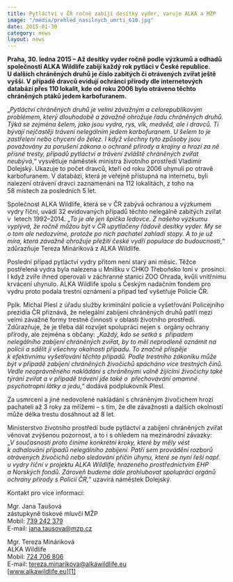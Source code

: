 ```yaml
---
title: Pytláctví v ČR ročně zabíjí desítky vyder, varuje ALKA a MŽP
image: "/media/prehled_nasilnych_umrti_610.jpg"
date: 2015-01-30
category: news
layout: news
---
```

**Praha, 30. ledna 2015 – Až desítky vyder ročně podle výzkumů a odhadů
společnosti ALKA Wildlife zabijí každý rok pytláci v České
republice. U dalších chráněných druhů je číslo zabitých či otrávených
zvířat ještě vyšší. V případě dravců evidují ochránci přírody dle
internetových databází přes 110 lokalit, kde od roku 2006 bylo otráveno
těchto chráněných ptáků jedem karbofuranem.**

„*Pytláctví chráněných druhů je velmi závažným a celorepublikovým
problémem, který dlouhodobě a závažně ohrožuje řadu chráněných druhů.
Týká se zejména šelem, jako jsou vydra, rys, vlk, medvěd, ale i dravců.
Ti bývají nejčastěji tráveni nelegálním jedem karbofuranem. U šelem to
je zastřelení nebo chycení do želez. I když všechny tyto způsoby jsou
považovány za porušení zákona o ochraně přírody a krajiny a hrozí za ně
přísné tresty, případů pytláctví a trávení zvláště chráněných zvířat
neubývá*,“ vysvětluje náměstek ministra životního prostředí Vladimír
Dolejský. Ukazuje to počet dravců, kteří od roku 2006 uhynuli po otravě
karbofuranem. V databázi, která je veřejně přístupná na internetu, byli
nalezení otrávení dravci zaznamenáni na 112 lokalitách, z toho na
58 místech za posledních 5 let.

Společnost ALKA Wildlife, která se v ČR zabývá ochranou a výzkumem vydry
říční, uvádí 32 evidovaných případů těchto nelegálně zabitých zvířat v 
letech 1992–2014. „*To je ale jen špička ledovce. Z našeho výzkumu
vyplývá, že ročně můžou být v ČR upytlačeny řádově desítky vyder. My se
o tom ale nedozvíme, protože po nich pachatel zahladí stopy. A to je už
míra, která závažně ohrožuje přežití české vydří populace do
budoucnosti*,“ zdůrazňuje Tereza Mináriková z ALKA Wildlife.

Poslední případ pytláctví vydry přitom není starý ani měsíc. Těžce
postřelená vydra byla nalezena u Mníšku v CHKO Třeboňsko loni v 
prosinci. I když zvíře ihned operovali v záchranné stanici ZOO Ohrada,
kvůli vnitřnímu krvácení uhynulo. ALKA Wildlife spolu s Českým nadačním
fondem pro vydru proto podala trestní oznámení a případ teď vyšetřuje
Policie ČR.

Pplk. Michal Plesl z úřadu služby kriminální policie a vyšetřování
Policejního prezidia ČR přiznává, že nelegální zabíjení chráněných druhů
patří mezi velmi závažné formy trestné činnosti v oblasti životního
prostředí. Zdůrazňuje, že je třeba dál rozvíjet spolupráci nejen s 
orgány ochrany přírody, ale zejména s občany: „*Každý, kdo se setká s 
případem nelegálního zabíjení chráněných zvířat, by to měl neprodleně
oznámit na policii a sdělit jí všechny okolnosti případu. To značně
přispěje k efektivnímu vyšetřování těchto případů. Podle trestního
zákoníku může být v případě zabíjení chráněných živočichů spácháno více
trestných činů. Vedle neoprávněného nakládání s chráněnými volně
žijícími živočichy také týrání zvířat a v případě trávení jde také o 
přechovávání omamné psychotropní látky a jedu*,“ dodává podplukovník
Plesl.

Za usmrcení a jiné nedovolené nakládání s chráněným živočichem hrozí
pachateli až 3 roky za mřížemi – s tím, že dle závažnosti a dalších
okolností může délka trestu dosáhnout až 8 let.

Ministerstvo životního prostředí bude pytláctví a zabíjení chráněných
zvířat věnovat zvýšenou pozornost, a to i s ohledem na mezinárodní
závazky: „*V současnosti proto činíme konkrétní kroky, které by měly
vést k odhalování případů nelegálního zabíjení. Patří sem provádění
rozborů otrávených živočichů nebo sledování příčin úhynu, které se nyní
řeší např. u vydry říční v projektu ALKA Wildlife, hrazeného
prostřednictvím EHP a Norských fondů. Zároveň budeme dále prohlubovat
spolupráci orgánů ochrany přírody s Policií ČR*,“ uzavírá náměstek
Dolejský.

Kontakt pro více informací:

Mgr. Jana Taušová  
zástupkyně tiskové mluvčí MŽP  
Mobil: [739 242 379](tel:+420-739-242-379)  
E-mail: [jana.tausova@mzp.cz](mailto:jana.tausova@mzp.cz)

Mgr. Tereza Mináriková  
ALKA Wildlife  
Mobil: [724 706 806](tel:+420-724-706-806)  
E-mail: [tereza.minarikova@alkawildlife.eu](mailto:tereza.minarikova@alkawildlife.eu)  
[www.alkawildlife.eu][1]


[1]: https://www.alkawildlife.eu
